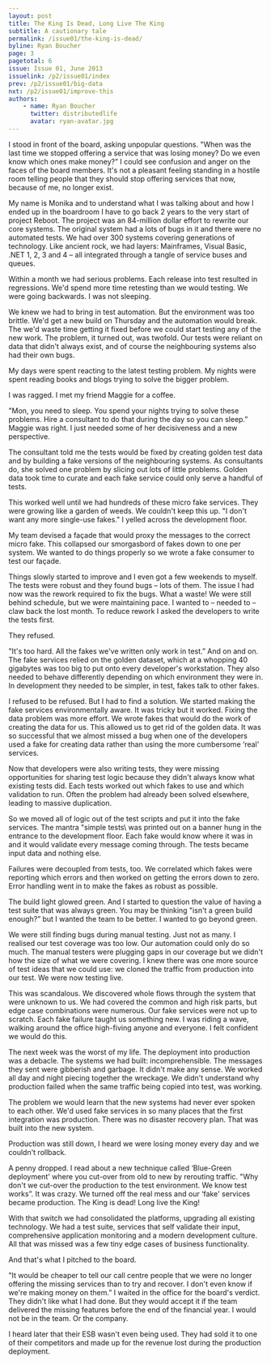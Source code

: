 ```yaml
---
layout: post
title: The King Is Dead, Long Live The King
subtitle: A cautionary tale
permalink: /issue01/the-king-is-dead/
byline: Ryan Boucher
page: 3
pagetotal: 6
issue: Issue 01, June 2013
issuelink: /p2/issue01/index
prev: /p2/issue01/big-data
nxt: /p2/issue01/improve-this
authors:
    - name: Ryan Boucher
      twitter: distributedlife
      avatar: ryan-avatar.jpg
---
```

I stood in front of the board, asking unpopular questions. "When was the last time we stopped offering a service that was losing money? Do we even know which ones make money?”   I could see confusion and anger on the faces of the board members. It's not a pleasant feeling standing in a hostile room telling people that they should stop offering services that now, because of me, no longer exist.

My name is Monika and to understand what I was talking about and how I ended up in the boardroom I have to go back 2 years to the very start of project Reboot. The project was an 84-million dollar effort to rewrite our core systems. The original system had a lots of bugs in it and there were no automated tests. We had over 300 systems covering generations of technology. Like ancient rock, we had layers: Mainframes, Visual Basic, .NET 1, 2, 3 and 4 – all integrated through a tangle of service buses and queues.

Within a month we had serious problems. Each release into test resulted in regressions. We'd spend more time retesting than we would testing. We were going backwards. I was not sleeping.

We knew we had to bring in test automation. But the environment was too brittle. We'd get a new build on Thursday and the automation would break. The we'd waste time getting it fixed before we could start testing any of the new work. The problem, it turned out, was twofold. Our tests were reliant on data that didn't always exist, and of course the neighbouring systems also had their own bugs.

My days were spent reacting to the latest testing problem. My nights were spent reading books and blogs trying to solve the bigger problem.

I was ragged. I met my friend Maggie for a coffee.

"Mon, you need to sleep. You spend your nights trying to solve these problems. Hire a consultant to do that during the day so you can sleep.” Maggie was right. I just needed some of her decisiveness and a new perspective.

The consultant told me the tests would be fixed by creating golden test data and by building a fake versions of the neighbouring systems. As consultants do, she solved one problem by slicing out lots of little problems. Golden data took time to curate and each fake service could only serve a handful of tests.

This worked well until we had hundreds of these micro fake services. They were growing like a garden of weeds. We couldn't keep this up. \"I don't want any more single-use fakes.\" I yelled across the development floor.

My team devised a façade that would proxy the messages to the correct micro fake. This collapsed our smorgasbord of fakes down to one per system. We wanted to do things properly so we wrote a fake consumer to test our façade.

Things slowly started to improve and I even got a few weekends to myself. The tests were robust and they found bugs – lots of them. The issue I had now was the rework required to fix the bugs. What a waste! We were still behind schedule, but we were maintaining pace. I wanted to – needed to – claw back the lost month. To reduce rework I asked the developers to write the tests first.

They refused.

"It's too hard. All the fakes we've written only work in test.” And on and on. The fake services relied on the golden dataset, which at a whopping 40 gigabytes was too big to put onto every developer's workstation.  They also needed to behave differently depending on which environment they were in. In development they needed to be simpler, in test, fakes talk to other fakes.

I refused to be refused. But I had to find a solution. We started making the fake services environmentally aware. It was tricky but it worked. Fixing the data problem was more effort. We wrote fakes that would do the work of creating the data for us. This allowed us to get rid of the golden data. It was so successful that we almost missed a bug when one of the developers used a fake for creating data rather than using the more cumbersome ‘real' services.

Now that developers were also writing tests, they were missing opportunities for sharing test logic because they didn't always know what existing tests did. Each tests worked out which fakes to use and which validation to run. Often the problem had already been solved elsewhere, leading to massive duplication.

So we moved all of logic out of the test scripts and put it into the fake services. The mantra \"simple tests\ was printed out on a banner hung in the entrance to the development floor. Each fake would know where it was in and it would validate every message coming through. The tests became input data and nothing else.

Failures were decoupled from tests, too. We correlated which fakes were reporting which errors and then worked on getting the errors down to zero. Error handling went in to make the fakes as robust as possible.

The build light glowed green. And I started to question the value of having a test suite that was always green. You may be thinking "isn't a green build enough?” but I wanted the team to be better. I wanted to go beyond green.

We were still finding bugs during manual testing. Just not as many. I realised our test coverage was too low. Our automation could only do so much. The manual testers were plugging gaps in our coverage but we didn't how the size of what we were covering. I knew there was one more source of test ideas that we could use: we cloned the traffic from production into our test. We were now testing live.

This was scandalous. We discovered whole flows through the system that were unknown to us. We had covered the common and high risk parts, but edge case combinations were numerous. Our fake services were not up to scratch. Each fake failure taught us something new. I was riding a wave, walking around the office high-fiving anyone and everyone. I felt confident we would do this.

The next week was the worst of my life. The deployment into production was a debacle. The systems we had built: incomprehensible. The messages they sent were gibberish and garbage. It didn't make any sense. We worked all day and night piecing together the wreckage. We didn't understand why production failed when the same traffic being copied into test, was working.

The problem we would learn that the new systems had never ever spoken to each other. We'd used fake services in so many places that the first integration was production. There was no disaster recovery plan. That was built into the new system.

Production was still down, I heard we were losing money every day and we couldn't rollback.

A penny dropped. I read about a new technique called ‘Blue-Green deployment' where you cut-over from old to new by rerouting traffic. "Why don't we cut-over the production to the test environment. We know test works”. It was crazy. We turned off the real mess and our ‘fake' services became production. The King is dead! Long live the King!

With that switch we had consolidated the platforms, upgrading all existing technology. We had a test suite, services that self validate their input, comprehensive application monitoring and a modern development culture. All that was missed was a few tiny edge cases of business functionality.

And that's what I pitched to the board.

"It would be cheaper to tell our call centre people that we were no longer offering the missing services than to try and recover. I don't even know if we're making money on them.” I waited in the office for the board's verdict. They didn't like what I had done. But they would accept it if the team delivered the missing features before the end of the financial year. I would not be in the team. Or the company.

I heard later that their ESB wasn't even being used. They had sold it to one of their competitors and made up for the revenue lost during the production deployment.
